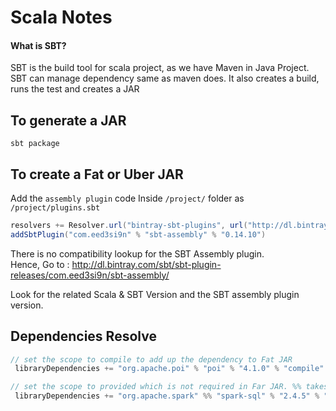 # Scala Notes

#### What is SBT?
SBT is the build tool for scala project, as we have Maven in Java Project.
SBT can manage dependency same as maven does. 
It also creates a build, runs the test and creates a JAR

## To generate a JAR
`sbt package`

## To create a Fat or Uber JAR
Add the `assembly plugin` code
Inside `/project/` folder as `/project/plugins.sbt` 

```scala
resolvers += Resolver.url("bintray-sbt-plugins", url("http://dl.bintray.com/sbt/sbt-plugin-releases"))(Resolver.ivyStylePatterns)
addSbtPlugin("com.eed3si9n" % "sbt-assembly" % "0.14.10")
```

There is no compatibility lookup for the SBT Assembly plugin. <br/>
Hence, Go to : http://dl.bintray.com/sbt/sbt-plugin-releases/com.eed3si9n/sbt-assembly/<br/>

Look for the related Scala & SBT Version and the SBT assembly plugin version. 


## Dependencies Resolve
```scala
// set the scope to compile to add up the dependency to Fat JAR
 libraryDependencies += "org.apache.poi" % "poi" % "4.1.0" % "compile"

// set the scope to provided which is not required in Far JAR. %% takes mentioned Scala Version
 libraryDependencies += "org.apache.spark" %% "spark-sql" % "2.4.5" % "provided"
```